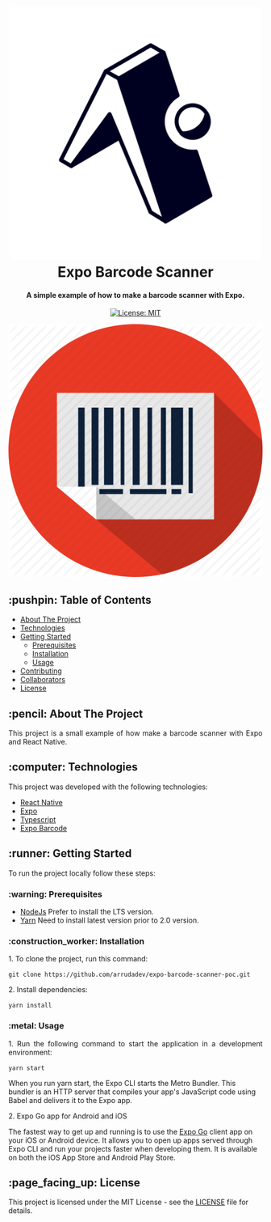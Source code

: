 <h1 align="center">
  <div style="display: inline-block;">
    <img src="https://raw.githubusercontent.com/arrudadev/expo-barcode-scanner-poc/main/.github/expo-logo.png" width="500" />
  </div>
  Expo Barcode Scanner
  <br>
</h1>

<h4 align="center">A simple example of how to make a barcode scanner with Expo.</h4>

<div align="center">

  [![License: MIT](https://img.shields.io/badge/License-MIT-brightgreen.svg)](https://opensource.org/licenses/MIT)
  
</div>

<img src="https://raw.githubusercontent.com/arrudadev/expo-barcode-scanner-poc/main/.github/barcode-icon.png" height="500" width="100%" alt="cover" />

<h2 id="table-of-contents"> :pushpin: Table of Contents</h2>

* [About The Project](#about-the-project)
* [Technologies](#technologies)
* [Getting Started](#getting-started)
   * [Prerequisites](#prerequisites)
   * [Installation](#installation)
   * [Usage](#usage)
* [Contributing](#contributing)
* [Collaborators](#collaborators)
* [License](#license)

<h2 id="about-the-project"> :pencil: About The Project</h2>

<p align="justify">
  This project is a small example of how make a barcode scanner with Expo and React Native.
</p>

<h2 id="technologies"> :computer: Technologies</h2>

This project was developed with the following technologies:

- [React Native](https://reactjs.org)
- [Expo](https://expo.dev/)
- [Typescript](https://www.typescriptlang.org/)
- [Expo Barcode](https://docs.expo.dev/versions/latest/sdk/bar-code-scanner/)

<h2 id="getting-started"> :runner: Getting Started</h2>

<p align="justify">
  To run the project locally follow these steps:
</p>

<h3 id="prerequisites"> :warning: Prerequisites</h3>

- [NodeJs](https://nodejs.org/en/) Prefer to install the LTS version.
- [Yarn](https://yarnpkg.com/) Need to install latest version prior to 2.0 version.

<h3 id="installation"> :construction_worker: Installation</h3>

<p align="justify">
  1. To clone the project, run this command:
</p>

```
git clone https://github.com/arrudadev/expo-barcode-scanner-poc.git
```

<p align="justify">
  2. Install dependencies:
</p>

```
yarn install
```

<h3 id="usage"> :metal: Usage</h3>

<p align="justify">
  1. Run the following command to start the application in a development environment:
</p>

```
yarn start
```

When you run yarn start, the Expo CLI starts the Metro Bundler. This bundler is an HTTP server that compiles your app's JavaScript code using Babel and delivers it to the Expo app.

<p align="justify">
  2. Expo Go app for Android and iOS
</p>

The fastest way to get up and running is to use the [Expo Go](https://expo.dev/client) client app on your iOS or Android device. It allows you to open up apps served through Expo CLI and run your projects faster when developing them. It is available on both the iOS App Store and Android Play Store.

<h2 id="license"> :page_facing_up: License</h2>

This project is licensed under the MIT License - see the [LICENSE](LICENSE) file for details.